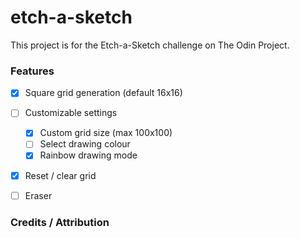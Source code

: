 # etch-a-sketch

This project is for the Etch-a-Sketch challenge on The Odin Project. 

### Features

- [x] Square grid generation (default 16x16)
- [ ] Customizable settings
  - [x] Custom grid size (max 100x100)
  - [ ] Select drawing colour
  - [x] Rainbow drawing mode
- [x] Reset / clear grid
- [ ] Eraser


### Credits / Attribution